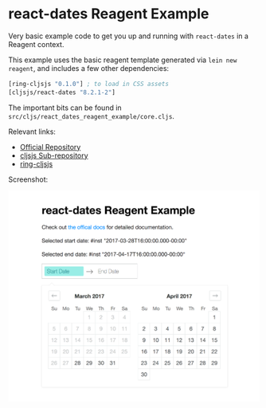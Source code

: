 
# react-dates Reagent Example

Very basic example code to get you up and running with `react-dates` in a Reagent context.

This example uses the basic reagent template generated via `lein new reagent`, and includes a few other dependencies:

```clojure
[ring-cljsjs "0.1.0"] ; to load in CSS assets
[cljsjs/react-dates "8.2.1-2"]
```

The important bits can be found in `src/cljs/react_dates_reagent_example/core.cljs`.

Relevant links:
* [Official Repository](https://github.com/airbnb/react-dates)
* [cljsjs Sub-repository](https://github.com/cljsjs/packages/tree/master/react-dates)
* [ring-cljsjs](https://github.com/deraen/ring-cljsjs)

Screenshot:

![screenshot](https://raw.githubusercontent.com/ddellacosta/react-dates-reagent-example/master/reagent-example-screenshot.png)
